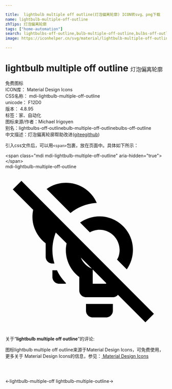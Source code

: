 ```yaml
---

title:  lightbulb multiple off outline(灯泡偏离轮廓) ICON转svg、png下载
name: lightbulb-multiple-off-outline
zhTips: 灯泡偏离轮廓
tags: ["home-automation"]
search: lightbulbs-off-outline,bulb-multiple-off-outline,bulbs-off-outline
image: https://iconhelper.cn/svg/material/lightbulb-multiple-off-outline.svg

---
```


# lightbulb multiple off outline  <small style="font-size: 60%;font-weight: 100">灯泡偏离轮廓</small>


<div class="detail-page">
<p>
<span><span class="badge-success badge">免费图标</span> </span>
<br/>
<span>
ICON库：
<span class="badge-secondary badge">Material Design Icons</span> 
</span>
<br/>
<span>
CSS名称：
<span class="badge-secondary badge">mdi-lightbulb-multiple-off-outline</span> 
</span>
<br/>
<span>
unicode：
<span class="badge-secondary badge">F12D0</span> 
<copy-btn content='F12D0' btn-title=""></copy-btn>
<copy-btn :content='String.fromCodePoint(parseInt("F12D0", 16))' btn-title="复制U"></copy-btn>
</span>
<br/>
<span>
版本：
<span class="badge-secondary badge">4.8.95</span> 
</span><br/><span>标签：<span class="badge-light badge"><router-link to="/tags/home-automation.html">家、自动化</router-link></span></span>
<br/>
<span>图标来源/作者：<span class="badge-light badge">Michael Irigoyen</span></span> 
<br/>
<span>别名：<span class="badge-light badge">lightbulbs-off-outline</span><span class="badge-light badge">bulb-multiple-off-outline</span><span class="badge-light badge">bulbs-off-outline</span></span><br/><span class="zh-detail">中文描述：<span class="badge-primary badge">灯泡偏离轮廓</span><span class="help-link"><span>帮助改进</span>(<a href="https://gitee.com/liuwave/icon-helper/edit/master/json/material/lightbulb-multiple-off-outline.json" target="_blank" rel="noopener noreferrer">gitee</a><a href="https://github.com/liuwave/icon-helper/edit/master/json/material/lightbulb-multiple-off-outline.json" target="_blank" rel="noopener noreferrer">github</a></span>)</span><br/>
</p>
</div>
<div class="alert alert-dark">
  <i class="mdi mdi-lightbulb-multiple-off-outline mdi-48px"></i>
  <i class="mdi mdi-lightbulb-multiple-off-outline mdi-36px"></i>
  <i class="mdi mdi-lightbulb-multiple-off-outline mdi-24px"></i>
  <i class="mdi mdi-lightbulb-multiple-off-outline mdi-18px"></i>
</div>
<div>
  <p>引入css文件后，可以用<code>&lt;span&gt;</code>包裹，放在页面中。具体如下所示：    
  </p>
  <div class="alert alert-primary" style="font-size: 14px">
    &lt;span class="mdi mdi-lightbulb-multiple-off-outline" aria-hidden="true"&gt;&lt;/span&gt;
    <copy-btn content='<span class="mdi mdi-lightbulb-multiple-off-outline" aria-hidden="true"></span>'></copy-btn>
  </div>
  <div class="alert alert-secondary">
    <i class="mdi mdi-lightbulb-multiple-off-outline"
    style="font-size: 24px"
    aria-hidden="true"></i> mdi-lightbulb-multiple-off-outline
    <copy-btn content="mdi-lightbulb-multiple-off-outline" btn-title="复制图标名称"></copy-btn>
  </div>
</div>
<div id="svg" class="svg-wrap">
<svg xmlns="http://www.w3.org/2000/svg" viewBox="0 0 24 24"><path d="M22.11 21.46L2.39 1.73L1.11 3L4.14 6.03C3.93 7 4 8.05 4.45 9.04C4.79 9.81 5.33 10.5 6 11V13C6 13.55 6.45 14 7 14H7.3C7.1 13.35 7 12.68 7 12C7 11.08 7.19 10.21 7.5 9.41L9.11 11C9.05 11.33 9 11.66 9 12C9 13.57 9.74 15.06 11 16V18C11 18.55 11.45 19 12 19H16C16.31 19 16.57 18.86 16.75 18.64L20.84 22.73L22.11 21.46M11.23 13.12L12.87 14.76C12.1 14.44 11.53 13.85 11.23 13.12M15 17H13V14.89L15 16.89V17M9.69 6.5L6.14 2.94C6.41 2.75 6.7 2.58 7 2.44C9.53 1.33 12.5 2.47 13.6 5C12.12 5.09 10.77 5.63 9.69 6.5M11.12 7.92C11.94 7.35 12.93 7 14 7C15.57 7 17.06 7.74 18 9C19.33 10.78 19.28 13.14 18.07 14.87L16.62 13.42C16.7 13.28 16.77 13.14 16.83 13C17.38 11.43 16.56 9.72 15 9.16C14.16 8.87 13.29 8.97 12.57 9.37L11.12 7.92M7.68 15C8 15.7 8.46 16.33 9 16.88V17H8C7.45 17 7 16.55 7 16V15H7.68M12 20H16V21C16 21.55 15.55 22 15 22H13C12.45 22 12 21.55 12 21V20Z" /></svg>
</div>
<detail full-name='mdi-lightbulb-multiple-off-outline'></detail>
<div class="icon-detail__container">
<p>关于“<b>lightbulb multiple off outline</b>”的评论:</p>
</div>
<Vssue title="关于“lightbulb multiple off outline”的评论" />    
<div><p>图标lightbulb multiple off outline来源于Material Design Icons，可免费使用，更多关于 Material Design Icons的信息，参见：<a target="_blank" href="https://iconhelper.cn/material.html"> Material Design Icons</a>
</p></div>

<div style="padding:2rem 0 " class="page-nav"><p class="inner"><span class="prev">←<router-link to="/icon/lightbulb-multiple-off.html">lightbulb-multiple-off</router-link></span> <span class="next"><router-link to="/icon/lightbulb-multiple-outline.html">lightbulb-multiple-outline</router-link>→</span></p></div>

